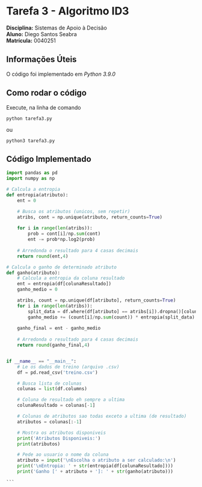 # Tarefa 3 - Algoritmo ID3

**Disciplina:** Sistemas de Apoio à Decisão <br>
**Aluno:** Diego Santos Seabra <br>
**Matrícula:** 0040251 <br>

## Informações Úteis

O código foi implementado em *Python 3.9.0*

## Como rodar o código

Execute, na linha de comando 
```
python tarefa3.py
```

ou

```
python3 tarefa3.py
```

## Código Implementado

````python
import pandas as pd
import numpy as np

# Calcula a entropia
def entropia(atributo):
    ent = 0

    # Busca os atributos (unicos, sem repetir)
    atribs, cont = np.unique(atributo, return_counts=True)
    
    for i in range(len(atribs)):
        prob = cont[i]/np.sum(cont)
        ent -= prob*np.log2(prob)
        
    # Arredonda o resultado para 4 casas decimais
    return round(ent,4)

# Calcula o ganho de determinado atributo
def ganho(atributo):
    # Calcula a entropia da coluna resultado
    ent = entropia(df[colunaResultado])
    ganho_medio = 0

    atribs, count = np.unique(df[atributo], return_counts=True)
    for i in range(len(atribs)):
        split_data = df.where(df[atributo] == atribs[i]).dropna()[colunaResultado]
        ganho_medio += (count[i]/np.sum(count)) * entropia(split_data)
    
    ganho_final = ent - ganho_medio
    
    # Arredonda o resultado para 4 casas decimais
    return round(ganho_final,4)


if __name__ == "__main__":
    # Le os dados de treino (arquivo .csv)
    df = pd.read_csv('treino.csv')

    # Busca lista de colunas
    colunas = list(df.columns)    

    # Coluna de resultado eh sempre a ultima
    colunaResultado = colunas[-1] 

    # Colunas de atributos sao todas exceto a ultima (de resultado)
    atributos = colunas[:-1]

    # Mostra os atributos disponiveis
    print('Atributos Disponiveis:')
    print(atributos)

    # Pede ao usuario o nome da coluna
    atributo = input('\nEscolha o atributo a ser calculado:\n')
    print('\nEntropia: ' + str(entropia(df[colunaResultado])))
    print('Ganho [' + atributo + ']: ' + str(ganho(atributo)))

```


